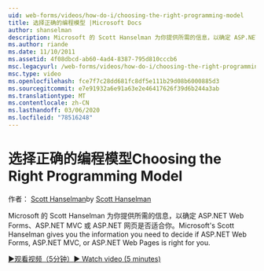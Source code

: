 ```yaml
---
uid: web-forms/videos/how-do-i/choosing-the-right-programming-model
title: 选择正确的编程模型 |Microsoft Docs
author: shanselman
description: Microsoft 的 Scott Hanselman 为你提供所需的信息，以确定 ASP.NET Web Forms、ASP.NET MVC 或 ASP.NET 网页是否适合你。
ms.author: riande
ms.date: 11/10/2011
ms.assetid: 4f08dbcd-ab60-4ad4-8387-795d810cccb6
msc.legacyurl: /web-forms/videos/how-do-i/choosing-the-right-programming-model
msc.type: video
ms.openlocfilehash: fce7f7c28dd681fc8df5e111b29d08b6000885d3
ms.sourcegitcommit: e7e91932a6e91a63e2e46417626f39d6b244a3ab
ms.translationtype: MT
ms.contentlocale: zh-CN
ms.lasthandoff: 03/06/2020
ms.locfileid: "78516248"
---
```

# <a name="choosing-the-right-programming-model"></a><span data-ttu-id="7dce3-103">选择正确的编程模型</span><span class="sxs-lookup"><span data-stu-id="7dce3-103">Choosing the Right Programming Model</span></span>

<span data-ttu-id="7dce3-104">作者： [Scott Hanselman](https://github.com/shanselman)</span><span class="sxs-lookup"><span data-stu-id="7dce3-104">by [Scott Hanselman](https://github.com/shanselman)</span></span>

<span data-ttu-id="7dce3-105">Microsoft 的 Scott Hanselman 为你提供所需的信息，以确定 ASP.NET Web Forms、ASP.NET MVC 或 ASP.NET 网页是否适合你。</span><span class="sxs-lookup"><span data-stu-id="7dce3-105">Microsoft's Scott Hanselman gives you the information you need to decide if ASP.NET Web Forms, ASP.NET MVC, or ASP.NET Web Pages is right for you.</span></span>

[<span data-ttu-id="7dce3-106">&#9654;观看视频（5分钟）</span><span class="sxs-lookup"><span data-stu-id="7dce3-106">&#9654; Watch video (5 minutes)</span></span>](https://channel9.msdn.com/Blogs/ASP-NET-Site-Videos/choosing-the-right-programming-model)
